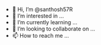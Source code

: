 - 👋 Hi, I’m @santhosh57R
- 👀 I’m interested in ...
- 🌱 I’m currently learning ...
- 💞️ I’m looking to collaborate on ...
- 📫 How to reach me ...

<!---
santhosh57R/santhosh57R is a ✨ special ✨ repository because its `README.md` (this file) appears on your GitHub profile.
You can click the Preview link to take a look at your changes.
--->
